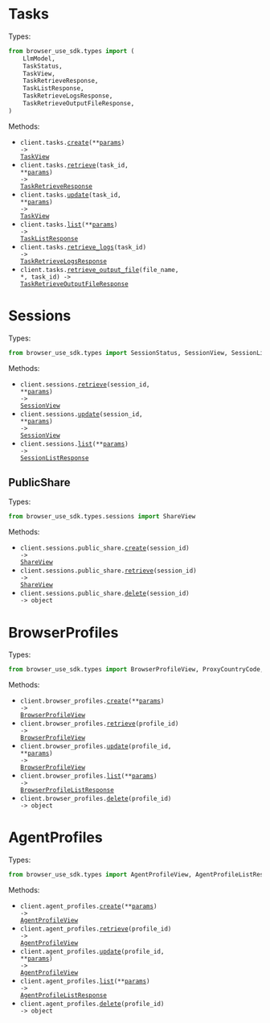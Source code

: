 # Tasks

Types:

```python
from browser_use_sdk.types import (
    LlmModel,
    TaskStatus,
    TaskView,
    TaskRetrieveResponse,
    TaskListResponse,
    TaskRetrieveLogsResponse,
    TaskRetrieveOutputFileResponse,
)
```

Methods:

- <code title="post /tasks">client.tasks.<a href="./src/browser_use_sdk/resources/tasks.py">create</a>(\*\*<a href="src/browser_use_sdk/types/task_create_params.py">params</a>) -> <a href="./src/browser_use_sdk/types/task_view.py">TaskView</a></code>
- <code title="get /tasks/{task_id}">client.tasks.<a href="./src/browser_use_sdk/resources/tasks.py">retrieve</a>(task_id, \*\*<a href="src/browser_use_sdk/types/task_retrieve_params.py">params</a>) -> <a href="./src/browser_use_sdk/types/task_retrieve_response.py">TaskRetrieveResponse</a></code>
- <code title="patch /tasks/{task_id}">client.tasks.<a href="./src/browser_use_sdk/resources/tasks.py">update</a>(task_id, \*\*<a href="src/browser_use_sdk/types/task_update_params.py">params</a>) -> <a href="./src/browser_use_sdk/types/task_view.py">TaskView</a></code>
- <code title="get /tasks">client.tasks.<a href="./src/browser_use_sdk/resources/tasks.py">list</a>(\*\*<a href="src/browser_use_sdk/types/task_list_params.py">params</a>) -> <a href="./src/browser_use_sdk/types/task_list_response.py">TaskListResponse</a></code>
- <code title="get /tasks/{task_id}/logs">client.tasks.<a href="./src/browser_use_sdk/resources/tasks.py">retrieve_logs</a>(task_id) -> <a href="./src/browser_use_sdk/types/task_retrieve_logs_response.py">TaskRetrieveLogsResponse</a></code>
- <code title="get /tasks/{task_id}/output-files/{file_name}">client.tasks.<a href="./src/browser_use_sdk/resources/tasks.py">retrieve_output_file</a>(file_name, \*, task_id) -> <a href="./src/browser_use_sdk/types/task_retrieve_output_file_response.py">TaskRetrieveOutputFileResponse</a></code>

# Sessions

Types:

```python
from browser_use_sdk.types import SessionStatus, SessionView, SessionListResponse
```

Methods:

- <code title="get /sessions/{session_id}">client.sessions.<a href="./src/browser_use_sdk/resources/sessions/sessions.py">retrieve</a>(session_id, \*\*<a href="src/browser_use_sdk/types/session_retrieve_params.py">params</a>) -> <a href="./src/browser_use_sdk/types/session_view.py">SessionView</a></code>
- <code title="patch /sessions/{session_id}">client.sessions.<a href="./src/browser_use_sdk/resources/sessions/sessions.py">update</a>(session_id, \*\*<a href="src/browser_use_sdk/types/session_update_params.py">params</a>) -> <a href="./src/browser_use_sdk/types/session_view.py">SessionView</a></code>
- <code title="get /sessions">client.sessions.<a href="./src/browser_use_sdk/resources/sessions/sessions.py">list</a>(\*\*<a href="src/browser_use_sdk/types/session_list_params.py">params</a>) -> <a href="./src/browser_use_sdk/types/session_list_response.py">SessionListResponse</a></code>

## PublicShare

Types:

```python
from browser_use_sdk.types.sessions import ShareView
```

Methods:

- <code title="post /sessions/{session_id}/public-share">client.sessions.public_share.<a href="./src/browser_use_sdk/resources/sessions/public_share.py">create</a>(session_id) -> <a href="./src/browser_use_sdk/types/sessions/share_view.py">ShareView</a></code>
- <code title="get /sessions/{session_id}/public-share">client.sessions.public_share.<a href="./src/browser_use_sdk/resources/sessions/public_share.py">retrieve</a>(session_id) -> <a href="./src/browser_use_sdk/types/sessions/share_view.py">ShareView</a></code>
- <code title="delete /sessions/{session_id}/public-share">client.sessions.public_share.<a href="./src/browser_use_sdk/resources/sessions/public_share.py">delete</a>(session_id) -> object</code>

# BrowserProfiles

Types:

```python
from browser_use_sdk.types import BrowserProfileView, ProxyCountryCode, BrowserProfileListResponse
```

Methods:

- <code title="post /browser-profiles">client.browser_profiles.<a href="./src/browser_use_sdk/resources/browser_profiles.py">create</a>(\*\*<a href="src/browser_use_sdk/types/browser_profile_create_params.py">params</a>) -> <a href="./src/browser_use_sdk/types/browser_profile_view.py">BrowserProfileView</a></code>
- <code title="get /browser-profiles/{profile_id}">client.browser_profiles.<a href="./src/browser_use_sdk/resources/browser_profiles.py">retrieve</a>(profile_id) -> <a href="./src/browser_use_sdk/types/browser_profile_view.py">BrowserProfileView</a></code>
- <code title="patch /browser-profiles/{profile_id}">client.browser_profiles.<a href="./src/browser_use_sdk/resources/browser_profiles.py">update</a>(profile_id, \*\*<a href="src/browser_use_sdk/types/browser_profile_update_params.py">params</a>) -> <a href="./src/browser_use_sdk/types/browser_profile_view.py">BrowserProfileView</a></code>
- <code title="get /browser-profiles">client.browser_profiles.<a href="./src/browser_use_sdk/resources/browser_profiles.py">list</a>(\*\*<a href="src/browser_use_sdk/types/browser_profile_list_params.py">params</a>) -> <a href="./src/browser_use_sdk/types/browser_profile_list_response.py">BrowserProfileListResponse</a></code>
- <code title="delete /browser-profiles/{profile_id}">client.browser_profiles.<a href="./src/browser_use_sdk/resources/browser_profiles.py">delete</a>(profile_id) -> object</code>

# AgentProfiles

Types:

```python
from browser_use_sdk.types import AgentProfileView, AgentProfileListResponse
```

Methods:

- <code title="post /agent-profiles">client.agent_profiles.<a href="./src/browser_use_sdk/resources/agent_profiles.py">create</a>(\*\*<a href="src/browser_use_sdk/types/agent_profile_create_params.py">params</a>) -> <a href="./src/browser_use_sdk/types/agent_profile_view.py">AgentProfileView</a></code>
- <code title="get /agent-profiles/{profile_id}">client.agent_profiles.<a href="./src/browser_use_sdk/resources/agent_profiles.py">retrieve</a>(profile_id) -> <a href="./src/browser_use_sdk/types/agent_profile_view.py">AgentProfileView</a></code>
- <code title="patch /agent-profiles/{profile_id}">client.agent_profiles.<a href="./src/browser_use_sdk/resources/agent_profiles.py">update</a>(profile_id, \*\*<a href="src/browser_use_sdk/types/agent_profile_update_params.py">params</a>) -> <a href="./src/browser_use_sdk/types/agent_profile_view.py">AgentProfileView</a></code>
- <code title="get /agent-profiles">client.agent_profiles.<a href="./src/browser_use_sdk/resources/agent_profiles.py">list</a>(\*\*<a href="src/browser_use_sdk/types/agent_profile_list_params.py">params</a>) -> <a href="./src/browser_use_sdk/types/agent_profile_list_response.py">AgentProfileListResponse</a></code>
- <code title="delete /agent-profiles/{profile_id}">client.agent_profiles.<a href="./src/browser_use_sdk/resources/agent_profiles.py">delete</a>(profile_id) -> object</code>
